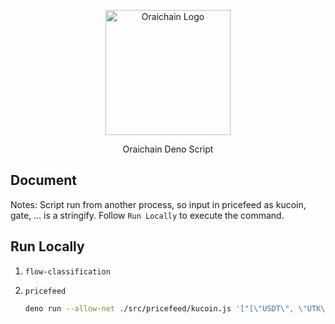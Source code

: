 <p align="center">
  <a href="http://orai.io/" target="blank"><img src="https://orai.io/images/logos/logomark-light.png" width="200" alt="Oraichain Logo" /></a>
</p>

  <p align="center">Oraichain Deno Script</p>

## Document

Notes: Script run from another process, so input in pricefeed as kucoin, gate, ... is a stringify. Follow `Run Locally` to execute the command.

## Run Locally

1. `flow-classification`

2. `pricefeed`

   ```bash
   deno run --allow-net ./src/pricefeed/kucoin.js '["[\"USDT\", \"UTK\"]"]'
   ```
